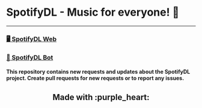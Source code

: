 # SpotifyDL - Music for everyone! :tada:
---

### <a href = 'https://spotifydl.live/'>:desktop_computer: SpotifyDL Web</a><br>
### <a href = 'https://t.me/spotifydl_mp3_bot/'>:robot: SpotifyDL Bot</a><br>

#### This repository contains new requests and updates about the SpotifyDL project. Create pull requests for new requests or to report any issues.

<h2 align = 'center'>Made with :purple_heart:</h2>
